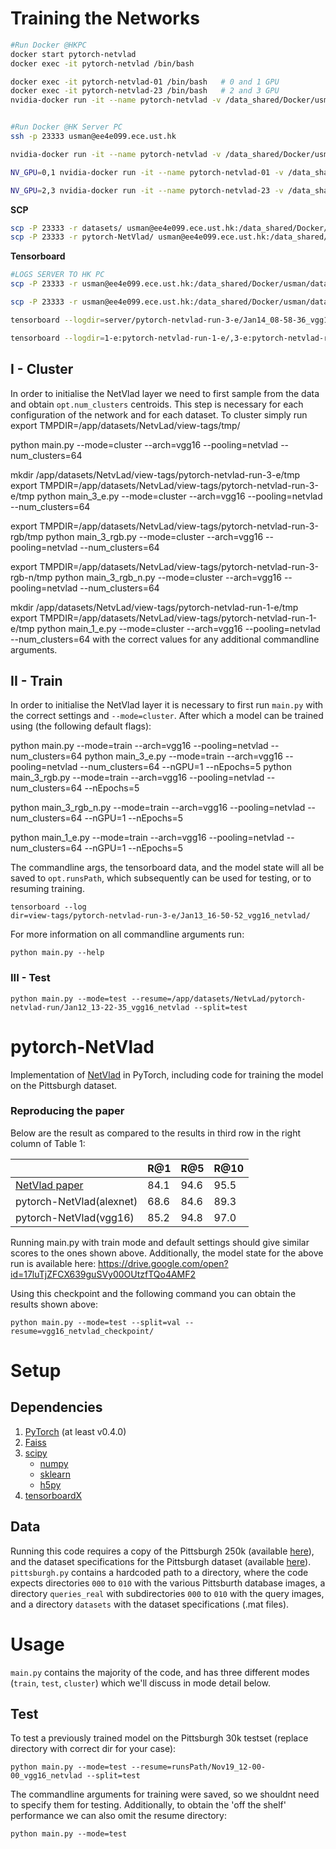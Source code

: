 # Training the Networks

```sh
#Run Docker @HKPC
docker start pytorch-netvlad
docker exec -it pytorch-netvlad /bin/bash

docker exec -it pytorch-netvlad-01 /bin/bash   # 0 and 1 GPU
docker exec -it pytorch-netvlad-23 /bin/bash   # 2 and 3 GPU
nvidia-docker run -it --name pytorch-netvlad -v /data_shared/Docker/usman:/app -p 8003:8888 -p 6003:6006 -e DISPLAY=$DISPLAY -e QT_X11_NO_MITSHM=1 -v /tmp/.X11-unix/:/tmp/.X11-unix/ usmanmaqbool/faiss-gpu:pytorch-netvlad-py3-cuda8 /bin/bash


#Run Docker @HK Server PC
ssh -p 23333 usman@ee4e099.ece.ust.hk

nvidia-docker run -it --name pytorch-netvlad -v /data_shared/Docker/usman:/app -p 8003:8888 -p 6003:6006 -e DISPLAY=$DISPLAY -e QT_X11_NO_MITSHM=1 --ipc=host -v /tmp/.X11-unix/:/tmp/.X11-unix/ usmanmaqbool/faiss-gpu:pytorch-netvlad-py3-cuda8 /bin/bash

NV_GPU=0,1 nvidia-docker run -it --name pytorch-netvlad-01 -v /data_shared/Docker/usman:/app -p 8004:8888 -p 6004:6006 -e DISPLAY=$DISPLAY -e QT_X11_NO_MITSHM=1 --ipc=host -v /tmp/.X11-unix/:/tmp/.X11-unix/ usmanmaqbool/faiss-gpu:pytorch-netvlad-py3-cuda8 /bin/bash

NV_GPU=2,3 nvidia-docker run -it --name pytorch-netvlad-23 -v /data_shared/Docker/usman:/app -p 8005:8888 -p 6005:6006 -e DISPLAY=$DISPLAY -e QT_X11_NO_MITSHM=1 --ipc=host -v /tmp/.X11-unix/:/tmp/.X11-unix/ usmanmaqbool/faiss-gpu:pytorch-netvlad-py3-cuda8 /bin/bash
```

**SCP**
```sh
scp -P 23333 -r datasets/ usman@ee4e099.ece.ust.hk:/data_shared/Docker/usman/datasets/NetvLad/view-tags/pytorch-netvlad-run-1-e/
scp -P 23333 -r pytorch-NetVlad/ usman@ee4e099.ece.ust.hk:/data_shared/Docker/usman/docker_ws/
```
**Tensorboard**
```sh
#LOGS SERVER TO HK PC
scp -P 23333 -r usman@ee4e099.ece.ust.hk:/data_shared/Docker/usman/datasets/NetvLad/view-tags/pytorch-netvlad-run-3-e/ view-tags/pytorch-netvlad-run-3-e/server/

scp -P 23333 -r usman@ee4e099.ece.ust.hk:/data_shared/Docker/usman/datasets/NetvLad/view-tags/pytorch-netvlad-run-3-e/Jan14_08-58-36_vgg16_netvlad view-tags/pytorch-netvlad-run-3-e/server/pytorch-netvlad-run-3-e/Jan14_08-58-36_vgg16_netvlad/

tensorboard --logdir=server/pytorch-netvlad-run-3-e/Jan14_08-58-36_vgg16_netvlad/ 

tensorboard --logdir=1-e:pytorch-netvlad-run-1-e/,3-e:pytorch-netvlad-run-3-e,3rgb:pytorch-netvlad-run-3-rgb,3-rgb-n:pytorch-netvlad-run-3-rgb-n/
```


## I - Cluster

In order to initialise the NetVlad layer we need to first sample from the data and obtain `opt.num_clusters` centroids. This step is
necessary for each configuration of the network and for each dataset. To cluster simply run
export TMPDIR=/app/datasets/NetvLad/view-tags/tmp/


python main.py --mode=cluster --arch=vgg16 --pooling=netvlad --num_clusters=64


mkdir /app/datasets/NetvLad/view-tags/pytorch-netvlad-run-3-e/tmp
export TMPDIR=/app/datasets/NetvLad/view-tags/pytorch-netvlad-run-3-e/tmp
python main_3_e.py --mode=cluster --arch=vgg16 --pooling=netvlad --num_clusters=64

export TMPDIR=/app/datasets/NetvLad/view-tags/pytorch-netvlad-run-3-rgb/tmp
python main_3_rgb.py --mode=cluster --arch=vgg16 --pooling=netvlad --num_clusters=64

export TMPDIR=/app/datasets/NetvLad/view-tags/pytorch-netvlad-run-3-rgb-n/tmp
python main_3_rgb_n.py --mode=cluster --arch=vgg16 --pooling=netvlad --num_clusters=64


mkdir /app/datasets/NetvLad/view-tags/pytorch-netvlad-run-1-e/tmp
export TMPDIR=/app/datasets/NetvLad/view-tags/pytorch-netvlad-run-1-e/tmp
python main_1_e.py --mode=cluster --arch=vgg16 --pooling=netvlad --num_clusters=64
with the correct values for any additional commandline arguments.

## II - Train

In order to initialise the NetVlad layer it is necessary to first run `main.py` with the correct settings and `--mode=cluster`. After which a model can be trained using (the following default flags):

python main.py --mode=train --arch=vgg16 --pooling=netvlad --num_clusters=64
python main_3_e.py --mode=train --arch=vgg16 --pooling=netvlad --num_clusters=64 --nGPU=1 --nEpochs=5
python main_3_rgb.py --mode=train --arch=vgg16 --pooling=netvlad --num_clusters=64 --nEpochs=5

python main_3_rgb_n.py --mode=train --arch=vgg16 --pooling=netvlad --num_clusters=64 --nGPU=1 --nEpochs=5


python main_1_e.py --mode=train --arch=vgg16 --pooling=netvlad --num_clusters=64 --nGPU=1 --nEpochs=5

The commandline args, the tensorboard data, and the model state will all be saved to `opt.runsPath`, which subsequently can be used for testing, or to resuming training.

```
tensorboard --log
dir=view-tags/pytorch-netvlad-run-3-e/Jan13_16-50-52_vgg16_netvlad/
```


For more information on all commandline arguments run:

    python main.py --help


### III - Test

```
python main.py --mode=test --resume=/app/datasets/NetvLad/pytorch-netvlad-run/Jan12_13-22-35_vgg16_netvlad --split=test
```


# pytorch-NetVlad

Implementation of [NetVlad](https://arxiv.org/abs/1511.07247) in PyTorch, including code for training the model on the Pittsburgh dataset.

### Reproducing the paper

Below are the result as compared to the results in third row in the right column of Table 1:

|   |R@1|R@5|R@10|
|---|---|---|---|
| [NetVlad paper](https://arxiv.org/abs/1511.07247)  | 84.1  | 94.6  | 95.5  |
| pytorch-NetVlad(alexnet)  | 68.6  | 84.6  | 89.3  |
| pytorch-NetVlad(vgg16)  | 85.2  | 94.8  | 97.0  |

Running main.py with train mode and default settings should give similar scores to the ones shown above. Additionally, the model state for the above run is
available here: https://drive.google.com/open?id=17luTjZFCX639guSVy00OUtzfTQo4AMF2

Using this checkpoint and the following command you can obtain the results shown above:

    python main.py --mode=test --split=val --resume=vgg16_netvlad_checkpoint/

# Setup

## Dependencies

1. [PyTorch](https://pytorch.org/get-started/locally/) (at least v0.4.0)
2. [Faiss](https://github.com/facebookresearch/faiss)
3. [scipy](https://www.scipy.org/)
    - [numpy](http://www.numpy.org/)
    - [sklearn](https://scikit-learn.org/stable/)
    - [h5py](https://www.h5py.org/)
4. [tensorboardX](https://github.com/lanpa/tensorboardX)

## Data

Running this code requires a copy of the Pittsburgh 250k (available [here](http://www.ok.ctrl.titech.ac.jp/~torii/project/repttile/)), 
and the dataset specifications for the Pittsburgh dataset (available [here](https://www.di.ens.fr/willow/research/netvlad/data/netvlad_v100_datasets.tar.gz)).
`pittsburgh.py` contains a hardcoded path to a directory, where the code expects directories `000` to `010` with the various Pittsburth database images, a directory
`queries_real` with subdirectories `000` to `010` with the query images, and a directory `datasets` with the dataset specifications (.mat files).


# Usage

`main.py` contains the majority of the code, and has three different modes (`train`, `test`, `cluster`) which we'll discuss in mode detail below.



## Test

To test a previously trained model on the Pittsburgh 30k testset (replace directory with correct dir for your case):

    python main.py --mode=test --resume=runsPath/Nov19_12-00-00_vgg16_netvlad --split=test

The commandline arguments for training were saved, so we shouldnt need to specify them for testing.
Additionally, to obtain the 'off the shelf' performance we can also omit the resume directory:

    python main.py --mode=test
